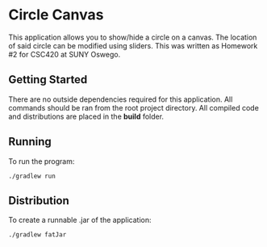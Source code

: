 # Circle Canvas

This application allows you to show/hide a circle on a canvas. The location of said circle can be modified using sliders. This was written as Homework #2 for CSC420 at SUNY Oswego.

## Getting Started

There are no outside dependencies required for this application. All commands should be ran from the root project directory. All compiled code and distributions are placed in the **build** folder. 

## Running

To run the program:

```
./gradlew run
```

## Distribution

To create a runnable .jar of the application:

```
./gradlew fatJar
```
